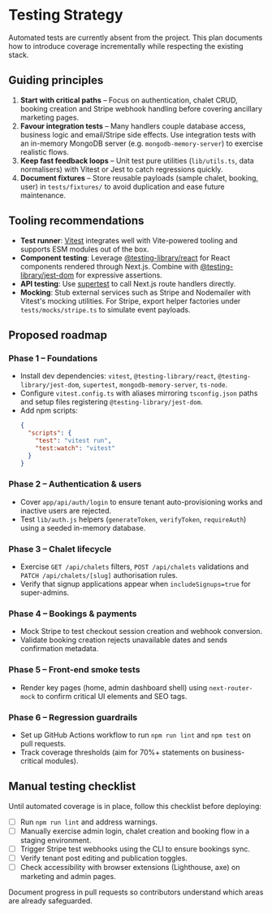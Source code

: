# Testing Strategy

Automated tests are currently absent from the project. This plan documents how to introduce coverage incrementally while respecting the existing stack.

## Guiding principles

1. **Start with critical paths** – Focus on authentication, chalet CRUD, booking creation and Stripe webhook handling before covering ancillary marketing pages.
2. **Favour integration tests** – Many handlers couple database access, business logic and email/Stripe side effects. Use integration tests with an in-memory MongoDB server (e.g. `mongodb-memory-server`) to exercise realistic flows.
3. **Keep fast feedback loops** – Unit test pure utilities (`lib/utils.ts`, data normalisers) with Vitest or Jest to catch regressions quickly.
4. **Document fixtures** – Store reusable payloads (sample chalet, booking, user) in `tests/fixtures/` to avoid duplication and ease future maintenance.

## Tooling recommendations

- **Test runner**: [Vitest](https://vitest.dev/) integrates well with Vite-powered tooling and supports ESM modules out of the box.
- **Component testing**: Leverage [@testing-library/react](https://testing-library.com/docs/react-testing-library/intro/) for React components rendered through Next.js. Combine with [@testing-library/jest-dom](https://github.com/testing-library/jest-dom) for expressive assertions.
- **API testing**: Use [supertest](https://github.com/visionmedia/supertest) to call Next.js route handlers directly.
- **Mocking**: Stub external services such as Stripe and Nodemailer with Vitest's mocking utilities. For Stripe, export helper factories under `tests/mocks/stripe.ts` to simulate event payloads.

## Proposed roadmap

### Phase 1 – Foundations
- Install dev dependencies: `vitest`, `@testing-library/react`, `@testing-library/jest-dom`, `supertest`, `mongodb-memory-server`, `ts-node`.
- Configure `vitest.config.ts` with aliases mirroring `tsconfig.json` paths and setup files registering `@testing-library/jest-dom`.
- Add npm scripts:
  ```json
  {
    "scripts": {
      "test": "vitest run",
      "test:watch": "vitest"
    }
  }
  ```

### Phase 2 – Authentication & users
- Cover `app/api/auth/login` to ensure tenant auto-provisioning works and inactive users are rejected.
- Test `lib/auth.js` helpers (`generateToken`, `verifyToken`, `requireAuth`) using a seeded in-memory database.

### Phase 3 – Chalet lifecycle
- Exercise `GET /api/chalets` filters, `POST /api/chalets` validations and `PATCH /api/chalets/[slug]` authorisation rules.
- Verify that signup applications appear when `includeSignups=true` for super-admins.

### Phase 4 – Bookings & payments
- Mock Stripe to test checkout session creation and webhook conversion.
- Validate booking creation rejects unavailable dates and sends confirmation metadata.

### Phase 5 – Front-end smoke tests
- Render key pages (home, admin dashboard shell) using `next-router-mock` to confirm critical UI elements and SEO tags.

### Phase 6 – Regression guardrails
- Set up GitHub Actions workflow to run `npm run lint` and `npm test` on pull requests.
- Track coverage thresholds (aim for 70%+ statements on business-critical modules).

## Manual testing checklist

Until automated coverage is in place, follow this checklist before deploying:

- [ ] Run `npm run lint` and address warnings.
- [ ] Manually exercise admin login, chalet creation and booking flow in a staging environment.
- [ ] Trigger Stripe test webhooks using the CLI to ensure bookings sync.
- [ ] Verify tenant post editing and publication toggles.
- [ ] Check accessibility with browser extensions (Lighthouse, axe) on marketing and admin pages.

Document progress in pull requests so contributors understand which areas are already safeguarded.
